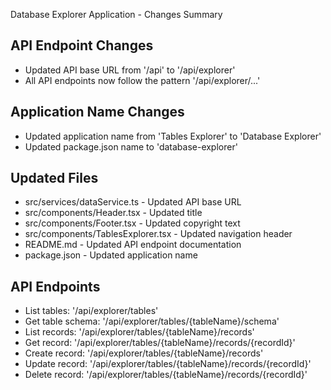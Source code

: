 Database Explorer Application - Changes Summary

## API Endpoint Changes
- Updated API base URL from '/api' to '/api/explorer'
- All API endpoints now follow the pattern '/api/explorer/...'

## Application Name Changes
- Updated application name from 'Tables Explorer' to 'Database Explorer'
- Updated package.json name to 'database-explorer'

## Updated Files
- src/services/dataService.ts - Updated API base URL
- src/components/Header.tsx - Updated title
- src/components/Footer.tsx - Updated copyright text
- src/components/TablesExplorer.tsx - Updated navigation header
- README.md - Updated API endpoint documentation
- package.json - Updated application name

## API Endpoints
- List tables: '/api/explorer/tables'
- Get table schema: '/api/explorer/tables/{tableName}/schema'
- List records: '/api/explorer/tables/{tableName}/records'
- Get record: '/api/explorer/tables/{tableName}/records/{recordId}'
- Create record: '/api/explorer/tables/{tableName}/records'
- Update record: '/api/explorer/tables/{tableName}/records/{recordId}'
- Delete record: '/api/explorer/tables/{tableName}/records/{recordId}'
